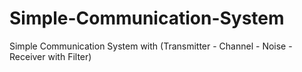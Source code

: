 # Simple-Communication-System
Simple Communication System with (Transmitter - Channel - Noise - Receiver with Filter)
